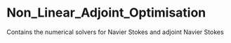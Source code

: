# Non_Linear_Adjoint_Optimisation
Contains the numerical solvers for Navier Stokes and adjoint Navier Stokes
